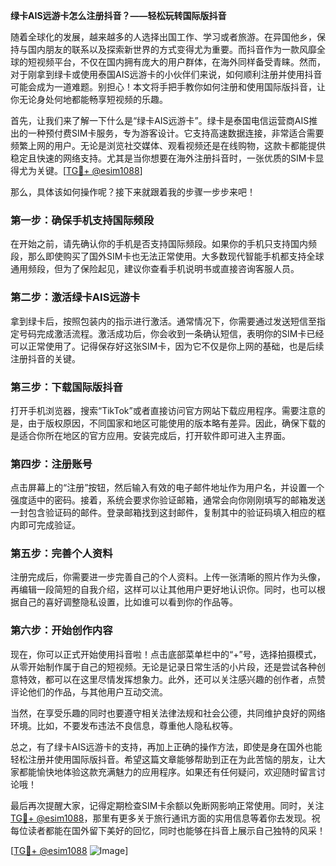 **绿卡AIS远游卡怎么注册抖音？——轻松玩转国际版抖音**

随着全球化的发展，越来越多的人选择出国工作、学习或者旅游。在异国他乡，保持与国内朋友的联系以及探索新世界的方式变得尤为重要。而抖音作为一款风靡全球的短视频平台，不仅在国内拥有庞大的用户群体，在海外同样备受青睐。然而，对于刚拿到绿卡或使用泰国AIS远游卡的小伙伴们来说，如何顺利注册并使用抖音可能会成为一道难题。别担心！本文将手把手教你如何注册和使用国际版抖音，让你无论身处何地都能畅享短视频的乐趣。

首先，让我们来了解一下什么是“绿卡AIS远游卡”。绿卡是泰国电信运营商AIS推出的一种预付费SIM卡服务，专为游客设计。它支持高速数据连接，非常适合需要频繁上网的用户。无论是浏览社交媒体、观看视频还是在线购物，这款卡都能提供稳定且快速的网络支持。尤其是当你想要在海外注册抖音时，一张优质的SIM卡显得尤为关键。[[TG💪+ @esim1088](https://t.me/s/esim1088)]

那么，具体该如何操作呢？接下来就跟着我的步骤一步步来吧！

### 第一步：确保手机支持国际频段

在开始之前，请先确认你的手机是否支持国际频段。如果你的手机只支持国内频段，那么即使购买了国外SIM卡也无法正常使用。大多数现代智能手机都支持全球通用频段，但为了保险起见，建议你查看手机说明书或直接咨询客服人员。

### 第二步：激活绿卡AIS远游卡

拿到绿卡后，按照包装内的指示进行激活。通常情况下，你需要通过发送短信至指定号码完成激活流程。激活成功后，你会收到一条确认短信，表明你的SIM卡已经可以正常使用了。记得保存好这张SIM卡，因为它不仅是你上网的基础，也是后续注册抖音的关键。

### 第三步：下载国际版抖音

打开手机浏览器，搜索“TikTok”或者直接访问官方网站下载应用程序。需要注意的是，由于版权原因，不同国家和地区可能使用的版本略有差异。因此，确保下载的是适合你所在地区的官方应用。安装完成后，打开软件即可进入主界面。

### 第四步：注册账号

点击屏幕上的“注册”按钮，然后输入有效的电子邮件地址作为用户名，并设置一个强度适中的密码。接着，系统会要求你验证邮箱，通常会向你刚刚填写的邮箱发送一封包含验证码的邮件。登录邮箱找到这封邮件，复制其中的验证码填入相应的框内即可完成验证。

### 第五步：完善个人资料

注册完成后，你需要进一步完善自己的个人资料。上传一张清晰的照片作为头像，再编辑一段简短的自我介绍，这样可以让其他用户更好地认识你。同时，也可以根据自己的喜好调整隐私设置，比如谁可以看到你的作品等。

### 第六步：开始创作内容

现在，你可以正式开始使用抖音啦！点击底部菜单栏中的“+”号，选择拍摄模式，从零开始制作属于自己的短视频。无论是记录日常生活的小片段，还是尝试各种创意特效，都可以在这里尽情发挥想象力。此外，还可以关注感兴趣的创作者，点赞评论他们的作品，与其他用户互动交流。

当然，在享受乐趣的同时也要遵守相关法律法规和社会公德，共同维护良好的网络环境。比如，不要发布违法不良信息，尊重他人隐私权等。

总之，有了绿卡AIS远游卡的支持，再加上正确的操作方法，即使是身在国外也能轻松注册并使用国际版抖音。希望这篇文章能够帮助到正在为此苦恼的朋友，让大家都能愉快地体验这款充满魅力的应用程序。如果还有任何疑问，欢迎随时留言讨论哦！

最后再次提醒大家，记得定期检查SIM卡余额以免断网影响正常使用。同时，关注[TG💪+ @esim1088](https://t.me/s/esim1088)，那里有更多关于旅行通讯方面的实用信息等着你去发现。祝每位读者都能在国外留下美好的回忆，同时也能够在抖音上展示自己独特的风采！

[[TG💪+ @esim1088](https://t.me/s/esim1088) ![Image](https://i.postimg.cc/4NQfJmqS/Snipaste-2025-05-13-00-14-12.png)]